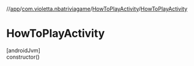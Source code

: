 //[app](../../../index.md)/[com.violetta.nbatriviagame](../index.md)/[HowToPlayActivity](index.md)/[HowToPlayActivity](-how-to-play-activity.md)

# HowToPlayActivity

[androidJvm]\
constructor()
